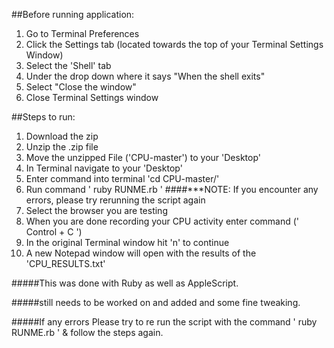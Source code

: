
##Before running application:

1. Go to Terminal Preferences
2. Click the Settings tab (located towards the top of your Terminal Settings Window)
3. Select the 'Shell' tab
4. Under the drop down where it says "When the shell exits"
5. Select "Close the window"
6. Close Terminal Settings window


##Steps to run:

1. Download the zip
2. Unzip the .zip file
3. Move the unzipped File ('CPU-master') to your 'Desktop'
4. In Terminal navigate to your 'Desktop'
5. Enter command into terminal 'cd CPU-master/'
6. Run command ' ruby RUNME.rb '
####***NOTE: If you encounter any errors, please try rerunning the script again
7. Select the browser you are testing
8. When you are done recording your CPU activity enter command (' Control + C ') 
9. In the original Terminal window hit 'n' to continue 
10. A new Notepad window will open with the results of the 'CPU_RESULTS.txt'


#####This was done with Ruby as well as AppleScript.

#####still needs to be worked on and added and some fine tweaking.


#####If any errors Please try to re run the script with the command ' ruby RUNME.rb ' & follow the steps again.

